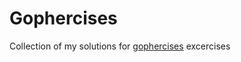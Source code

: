# Gophercises
 Collection of my solutions for [gophercises](https://courses.calhoun.io/courses/cor_gophercises) excercises